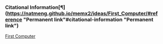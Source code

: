 ### Citational Information[¶](https://natmeng.github.io/memx2/ideas/First_Computer/#reference "Permanent link"#citational-information "Permanent link")

[First Computer](https://natmeng.github.io/memx2/sources/The_First_Computer/)